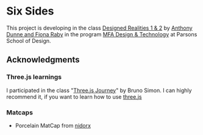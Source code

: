 # Six Sides

This project is developing in the class [Designed Realities 1 & 2](https://www.designedrealities.org/) by [Anthony Dunne and Fiona Raby](http://dunneandraby.co.uk/) in the program [MFA Design & Technology](https://www.newschool.edu/parsons/mfa-design-technology/) at Parsons School of Design.

## Acknowledgments

### Three.js learnings

I participated in the class "[Three.js Journey](https://threejs-journey.xyz/)" by Bruno Simon. I can highly recommend it, if you want to learn how to use [three.js](https://threejs.org/)

### Matcaps

* Porcelain MatCap from [nidorx](https://github.com/nidorx/matcaps/blob/master/PAGE-27.md#c4c6c6_4d5756_646463_7a8080)